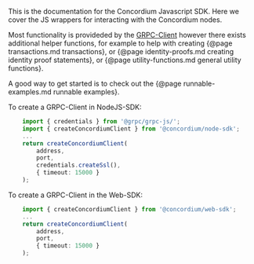 This is the documentation for the Concordium Javascript SDK. Here we cover
the JS wrappers for interacting with the Concordium nodes.

Most functionality is provideded by the <a
href="modules/Common_GRPC_Client.html">GRPC-Client</a> however there
exists additional helper functions, for example to help with creating {@page
transactions.md transactions}, or {@page identity-proofs.md creating identity
proof statements}, or {@page utility-functions.md general utility functions}.

A good way to get started is to check out the {@page runnable-examples.md
runnable examples}.

To create a GRPC-Client in NodeJS-SDK:

```ts
    import { credentials } from '@grpc/grpc-js/';
    import { createConcordiumClient } from '@concordium/node-sdk';
    ...
    return createConcordiumClient(
        address,
        port,
        credentials.createSsl(),
        { timeout: 15000 }
    );
```

To create a GRPC-Client in the Web-SDK:

```ts
    import { createConcordiumClient } from '@concordium/web-sdk';
    ...
    return createConcordiumClient(
        address,
        port,
        { timeout: 15000 }
    );
```
